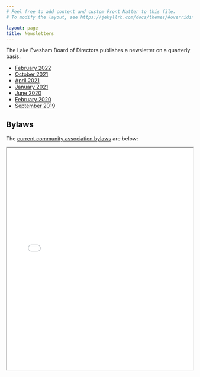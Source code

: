 ```yaml
---
# Feel free to add content and custom Front Matter to this file.
# To modify the layout, see https://jekyllrb.com/docs/themes/#overriding-theme-defaults

layout: page
title: Newsletters
---
```


The Lake Evesham Board of Directors publishes a newsletter on a quarterly basis.

* [February 2022](/assets/newsletters/february_2022_newsletter.pdf)
* [October 2021](/assets/newsletters/october_2021_newsletter.pdf)
* [April 2021](/assets/newsletters/april_2021_newsletter.pdf)
* [January 2021](/assets/newsletters/january_2021_newsletter.pdf)
* [June 2020](/assets/newsletters/june_2020_newsletter.pdf)
* [February 2020](/assets/newsletters/february_2020_newsletter.pdf)
* [September 2019](/assets/newsletters/september_2019_newsletter.pdf)

Bylaws
------

The [current community association bylaws](/assets/bylaws/leca_bylaws.pdf) are below:

<iframe src="/assets/bylaws/leca_bylaws.pdf" width="100%" height="600px"></iframe>
